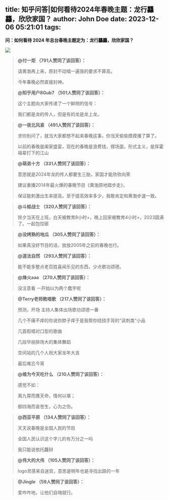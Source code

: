 title: 知乎问答|如何看待2024年春晚主题：龙行龘龘，欣欣家国？
author: John Doe
date: 2023-12-06 05:21:01
tags:
---
**问：如何看待 2024 年总台春晚主题定为：龙行龘龘，欣欣家国？**<!--more-->

![](/images/20231206001.jpg)

> **@付一炬 （791人赞同了该回答）：**
> 
> 
> 请黄渤再上来，原封不动唱一遍我的要求不算高。
> 
> 今年春晚必然直接封神。
> 

> **@知乎用户8Gub7 （501人赞同了该回答）：**
> 
> 
> 这个主题向大家传递了一个鲜明的信号：
> 
> 我们都是龙的传人，但是有的龙是龙上龙。
> 

> **@一夜北风紧 （491人赞同了该回答）：**
> 
> 
> 求你别问了，就当大家都想不起来春晚这事，你当天偷偷摸摸播了算了。
> 
> 以前的春晚是阖家盛宴，现在的春晚是浪费钱，撑场面，形式主义，是挥霍祖辈打下的江山
> 

> **@萌弟十方 （331人赞同了该回答）：**
> 
> 
> 意思就是2024年龙的传人都要生三胎，家国才能欣欣向荣
> 
> 建议重播2014年最火爆的春晚节目《黄渤原地踏步走》，
> 
> 保证能刺激出生率提高，至于提高效率多少，我敢肯定和黄渤步速一致。
> 

> **@斗蛙战士 （320人赞同了该回答）：**
> 
> 
> 除夕当天在上班，白天被教育8小时+，晚上回家被教育4小时+，2023圆满了。一起包饺砸
> 

> **@没烤熟的地瓜 （305人赞同了该回答）：**
> 
> 
> 如果真没好节目的话，放放2005年之前的春晚也行。
> 

> **@道法自然 （293人赞同了该回答）：**
> 
> 
> 能不能多整点老百姓喜闻乐见的东西，少点歌功颂德。
> 

> **@烽火aaa （270人赞同了该回答）：**
> 
> 
> 没注意看 一开始以为两个蠢字呢
> 

> **@Terry老师教唱歌 （217人赞同了该回答）：**
> 
> 
> 预测，开场 主持人集体出场歌功颂德一番
> 
> 几个不痛不痒的你说你脖子痒于是我帮你挠挠手背的“讽刺类”小品
> 
> 几首假唱对口型的歌曲
> 
> 几段华丽排场大的集体舞蹈
> 
> 空间站的几个人祝大家龙年大吉
> 
> 最后难忘今宵
> 

> **@维为今天吃什么 （210人赞同了该回答）：**
> 
> 
> 感觉不如：
> 
> 离九霄而膺天命，情何以堪；
> 
> 御四海而哀苍生，心为之伤。
> 

> **@西亚平原 （134人赞同了该回答）：**
> 
> 
> 天天说春晚是全国人民的节目
> 
> 全国人民认识这个字儿的有万分之一吗
> 
> 我只能说依托龘辩
> 

> **@伟大的大伟 （105人赞同了该回答）：**
> 
> 
> logo灵感来自迷宫，意思是明年也是寻找出路的一年
> 

> **@Jingle （59人赞同了该回答）：**
> 
> 
> 爱咋咋地，让他们自嗨就行。
>